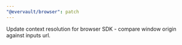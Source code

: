 ```yaml
---
"@evervault/browser": patch
---
```


Update context resolution for browser SDK - compare window origin against inputs url.
